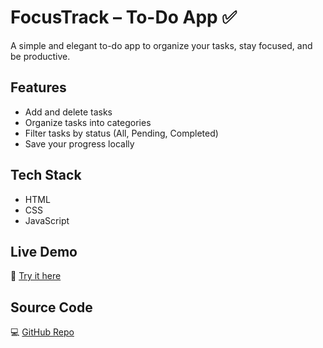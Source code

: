# FocusTrack – To-Do App ✅

A simple and elegant to-do app to organize your tasks, stay focused, and be productive.

## Features
- Add and delete tasks
- Organize tasks into categories
- Filter tasks by status (All, Pending, Completed)
- Save your progress locally

## Tech Stack
- HTML
- CSS
- JavaScript

## Live Demo
🚀 [Try it here](https://ebaa-anas.github.io/focus-track/)

## Source Code
💻 [GitHub Repo](https://github.com/ebaa-anas/focus-track)
